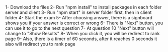1- Download the files
2- Run "npm install" to install packages in each folder server and client
3- Run "npm start" in server folder first, then in client folder
4- Start the exam
5- After choosing answer, there is a signboard shows you if your answer is correct or wrong
6- There is "Next" button, you can use it to go to the next question
7- At question 10 "Next" button will change to "Show Results"
8- When you click it, you will be redirect to rank page
9- Also, there is a timer of 60 seconds, after it reaches 0 seconds it also will redirect you to rank page
